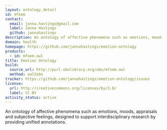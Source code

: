 ```yaml
---
layout: ontology_detail
id: mfoem
contact:
  email: janna.hastings@gmail.com
  label: Janna Hastings
  github: jannahastings
description: An ontology of affective phenomena such as emotions, moods, appraisals and subjective feelings.
domain: health
homepage: https://github.com/jannahastings/emotion-ontology
products:
  - id: mfoem.owl
title: Emotion Ontology
build:
  source_url: http://purl.obolibrary.org/obo/mfoem.owl
  method: owl2obo
tracker: https://github.com/jannahastings/emotion-ontology/issues
license:
  url: http://creativecommons.org/licenses/by/3.0/
  label: CC-BY
activity_status: active
---
```


An ontology of affective phenomena such as emotions, moods, appraisals and subjective feelings, designed to support interdisciplinary research by providing unified annotations.
